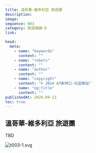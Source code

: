 ```yaml
---
title: 溫哥華-維多利亞 旅遊團
description:
image:
sequence: 003
category: 旅遊路線-D
link:

head:
  meta:
    - name: "keywords"
      content: ""
    - name: "robots"
      content: ""
    - name: "author"
      content: ""
    - name: "copyright"
      content: "© 2024 A7新林口-社區網站"
    - name: "og:title"
      content: ""
publishedAt: 2024-09-13
toc: true
---
```


## 溫哥華-維多利亞 旅遊團

TBD

![t003-1.svg](/images/cruise/t003-1.svg)
